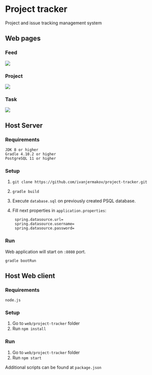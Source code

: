 # Project tracker
Project and issue tracking management system

## Web pages
### Feed
![](https://pp.userapi.com/c853420/v853420139/6768b/E7j5qxRAhY8.jpg)
### Project
![](https://pp.userapi.com/c853420/v853420139/67695/tlM7O_v7ays.jpg)
### Task
![](https://pp.userapi.com/c853420/v853420139/6769f/UdPwwRVwiao.jpg)
## Host Server
### Requirements
    JDK 8 or higher
    Gradle 4.10.2 or higher
    PostgreSQL 11 or higher
    
### Setup
1. `git clone https://github.com/ivanjermakov/project-tracker.git`
2. `gradle build`
3. Execute `database.sql` on previously created PSQL database.
4. Fill next properties in `application.properties`:

        spring.datasource.url=
        spring.datasource.username=
        spring.datasource.password=

### Run
Web application will start on `:8080` port.
    
    gradle bootRun

## Host Web client
### Requirements
    node.js

### Setup
1. Go to `web/project-tracker` folder
2. Run `npm install`

### Run
1. Go to `web/project-tracker` folder
2. Run `npm start`

Additional scripts can be found at `package.json`
